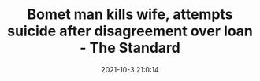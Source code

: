 ---
"title": "Bomet man kills wife, attempts suicide after disagreement over loan - The Standard"
"date": "2021-10-3 21:0:14"
"feed_name": "GOOGLENEWSMINING"
"feed_website": "https://news.google.com/search?q=mining%2Bincident&hl=en-US&gl=US&ceid=US:en"
"feed_rss": "https://news.google.com/rss/search?q=mining%2Bincident&hl=en-US&gl=US&ceid=US:en"
"link": "https://www.standardmedia.co.ke/rift-valley/article/2001425134/bomet-man-kills-wife-attempts-suicide-after-disagreement-over-loan"
"source": "{'href': 'https://www.standardmedia.co.ke', 'title': 'The Standard'}"
"file": "_posts/2021-1-1-9e3cd8d29c065303aa654f35451ab9d9ff36bcb0.md"
"accident": "1"
"drilling": "1"
"dead": "1"
"injured": "0"
"arrested": "0"
"place": "bomet"
"where": "unknown site"
"causes": "suicide"
"place_uri": "http://en.wikipedia.org/wiki/Bomet"
---
